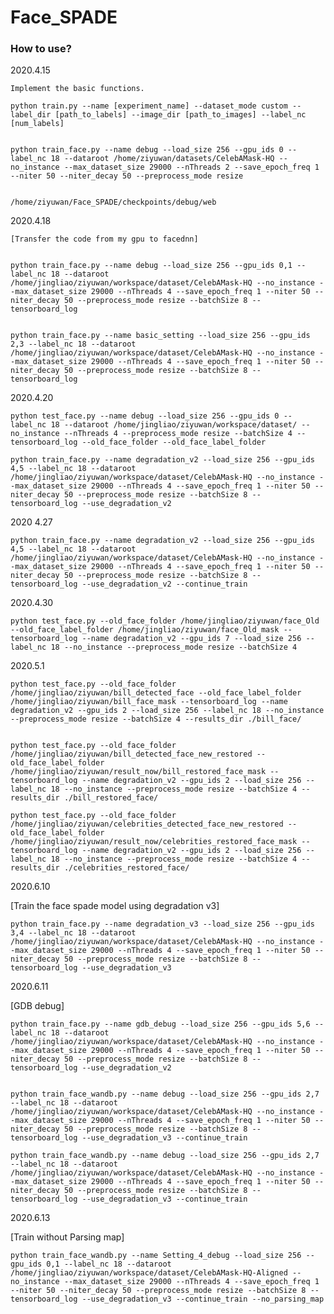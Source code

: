 # Face_SPADE


### How to use?



2020.4.15

    Implement the basic functions.

    python train.py --name [experiment_name] --dataset_mode custom --label_dir [path_to_labels] --image_dir [path_to_images] --label_nc [num_labels]


    python train_face.py --name debug --load_size 256 --gpu_ids 0 --label_nc 18 --dataroot /home/ziyuwan/datasets/CelebAMask-HQ --no_instance --max_dataset_size 29000 --nThreads 2 --save_epoch_freq 1 --niter 50 --niter_decay 50 --preprocess_mode resize


    /home/ziyuwan/Face_SPADE/checkpoints/debug/web


2020.4.18 

    [Transfer the code from my gpu to facednn]


    python train_face.py --name debug --load_size 256 --gpu_ids 0,1 --label_nc 18 --dataroot /home/jingliao/ziyuwan/workspace/dataset/CelebAMask-HQ --no_instance --max_dataset_size 29000 --nThreads 4 --save_epoch_freq 1 --niter 50 --niter_decay 50 --preprocess_mode resize --batchSize 8 --tensorboard_log 


    python train_face.py --name basic_setting --load_size 256 --gpu_ids 2,3 --label_nc 18 --dataroot /home/jingliao/ziyuwan/workspace/dataset/CelebAMask-HQ --no_instance --max_dataset_size 29000 --nThreads 4 --save_epoch_freq 1 --niter 50 --niter_decay 50 --preprocess_mode resize --batchSize 8 --tensorboard_log 



2020.4.20 

    python test_face.py --name debug --load_size 256 --gpu_ids 0 --label_nc 18 --dataroot /home/jingliao/ziyuwan/workspace/dataset/ --no_instance --nThreads 4 --preprocess_mode resize --batchSize 4 --tensorboard_log --old_face_folder --old_face_label_folder 

    python train_face.py --name degradation_v2 --load_size 256 --gpu_ids 4,5 --label_nc 18 --dataroot /home/jingliao/ziyuwan/workspace/dataset/CelebAMask-HQ --no_instance --max_dataset_size 29000 --nThreads 4 --save_epoch_freq 1 --niter 50 --niter_decay 50 --preprocess_mode resize --batchSize 8 --tensorboard_log --use_degradation_v2


2020 4.27

    python train_face.py --name degradation_v2 --load_size 256 --gpu_ids 4,5 --label_nc 18 --dataroot /home/jingliao/ziyuwan/workspace/dataset/CelebAMask-HQ --no_instance --max_dataset_size 29000 --nThreads 4 --save_epoch_freq 1 --niter 50 --niter_decay 50 --preprocess_mode resize --batchSize 8 --tensorboard_log --use_degradation_v2 --continue_train



2020.4.30

    python test_face.py --old_face_folder /home/jingliao/ziyuwan/face_Old --old_face_label_folder /home/jingliao/ziyuwan/face_Old_mask --tensorboard_log --name degradation_v2 --gpu_ids 7 --load_size 256 --label_nc 18 --no_instance --preprocess_mode resize --batchSize 4


2020.5.1


    python test_face.py --old_face_folder /home/jingliao/ziyuwan/bill_detected_face --old_face_label_folder /home/jingliao/ziyuwan/bill_face_mask --tensorboard_log --name degradation_v2 --gpu_ids 2 --load_size 256 --label_nc 18 --no_instance --preprocess_mode resize --batchSize 4 --results_dir ./bill_face/


    python test_face.py --old_face_folder /home/jingliao/ziyuwan/bill_detected_face_new_restored --old_face_label_folder /home/jingliao/ziyuwan/result_now/bill_restored_face_mask --tensorboard_log --name degradation_v2 --gpu_ids 2 --load_size 256 --label_nc 18 --no_instance --preprocess_mode resize --batchSize 4 --results_dir ./bill_restored_face/

    python test_face.py --old_face_folder /home/jingliao/ziyuwan/celebrities_detected_face_new_restored --old_face_label_folder /home/jingliao/ziyuwan/result_now/celebrities_restored_face_mask --tensorboard_log --name degradation_v2 --gpu_ids 2 --load_size 256 --label_nc 18 --no_instance --preprocess_mode resize --batchSize 4 --results_dir ./celebrities_restored_face/



2020.6.10

[Train the face spade model using degradation v3]

    python train_face.py --name degradation_v3 --load_size 256 --gpu_ids 3,4 --label_nc 18 --dataroot /home/jingliao/ziyuwan/workspace/dataset/CelebAMask-HQ --no_instance --max_dataset_size 29000 --nThreads 4 --save_epoch_freq 1 --niter 50 --niter_decay 50 --preprocess_mode resize --batchSize 8 --tensorboard_log --use_degradation_v3


2020.6.11


[GDB debug]

    python train_face.py --name gdb_debug --load_size 256 --gpu_ids 5,6 --label_nc 18 --dataroot /home/jingliao/ziyuwan/workspace/dataset/CelebAMask-HQ --no_instance --max_dataset_size 29000 --nThreads 4 --save_epoch_freq 1 --niter 50 --niter_decay 50 --preprocess_mode resize --batchSize 8 --tensorboard_log --use_degradation_v2


    python train_face_wandb.py --name debug --load_size 256 --gpu_ids 2,7 --label_nc 18 --dataroot /home/jingliao/ziyuwan/workspace/dataset/CelebAMask-HQ --no_instance --max_dataset_size 29000 --nThreads 4 --save_epoch_freq 1 --niter 50 --niter_decay 50 --preprocess_mode resize --batchSize 8 --tensorboard_log --use_degradation_v3 --continue_train 

    python train_face_wandb.py --name debug --load_size 256 --gpu_ids 2,7 --label_nc 18 --dataroot /home/jingliao/ziyuwan/workspace/dataset/CelebAMask-HQ --no_instance --max_dataset_size 29000 --nThreads 4 --save_epoch_freq 1 --niter 50 --niter_decay 50 --preprocess_mode resize --batchSize 8 --tensorboard_log --use_degradation_v3 --continue_train 




2020.6.13

[Train without Parsing map]

    python train_face_wandb.py --name Setting_4_debug --load_size 256 --gpu_ids 0,1 --label_nc 18 --dataroot /home/jingliao/ziyuwan/workspace/dataset/CelebAMask-HQ-Aligned --no_instance --max_dataset_size 29000 --nThreads 4 --save_epoch_freq 1 --niter 50 --niter_decay 50 --preprocess_mode resize --batchSize 8 --tensorboard_log --use_degradation_v3 --continue_train --no_parsing_map